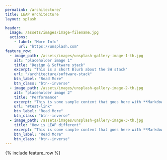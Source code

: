 ```yaml
---
permalink: /architecture/
title: LEAP Architecture
layout: splash

header:
  image: /assets/images/image-filename.jpg
  actions:
    - label: "More Info"
      url: "https://unsplash.com"
feature_row:
  - image_path: /assets/images/unsplash-gallery-image-1-th.jpg
    alt: "placeholder image 1"
    title: "Design & Software stack"
    excerpt: "This is a short Blurb about the SW stack"
    url: "/architecture/software-stack"
    btn_label: "Read More"
    btn_class: "btn--inverse"
  - image_path: /assets/images/unsplash-gallery-image-2-th.jpg
    alt: "placeholder image 2"
    title: "Performance"
    excerpt: "This is some sample content that goes here with **Markdown** formatting."
    url: "#test-link"
    btn_label: "Read More"
    btn_class: "btn--inverse"    
  - image_path: /assets/images/unsplash-gallery-image-3-th.jpg
    title: "How is LEAP different"
    excerpt: "This is some sample content that goes here with **Markdown** formatting."
    btn_label: "Read More"
    btn_class: "btn--inverse"
---
```


{% include feature_row %}